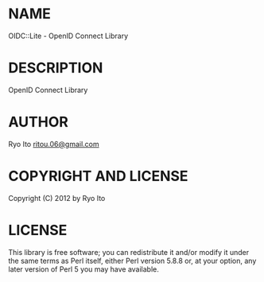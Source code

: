 # NAME

OIDC::Lite - OpenID Connect Library

# DESCRIPTION

OpenID Connect Library

# AUTHOR

Ryo Ito <ritou.06@gmail.com>

# COPYRIGHT AND LICENSE

Copyright (C) 2012 by Ryo Ito

# LICENSE

This library is free software; you can redistribute it and/or modify
it under the same terms as Perl itself, either Perl version 5.8.8 or,
at your option, any later version of Perl 5 you may have available.
